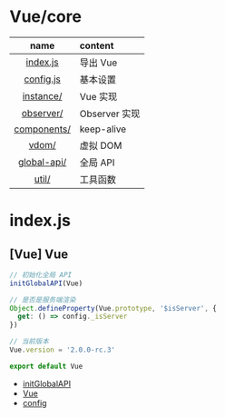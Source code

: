 # Vue/core

| name | content |
|:---:|:---|
|[index.js](#indexjs)|导出 Vue|
|[config.js](./config.md)|基本设置|
|[instance/](./instance/index.md)|Vue 实现|
|[observer/](./observer/index.md)|Observer 实现|
|[components/](./components/index.md)| keep-alive |
|[vdom/](./vdom/index.md)|虚拟 DOM|
|[global-api/](./global-api/index.md)|全局 API|
|[util/](./util/index.md)|工具函数|

# index.js

## [Vue] Vue

``` javascript
// 初始化全局 API
initGlobalAPI(Vue)

// 是否是服务端渲染
Object.defineProperty(Vue.prototype, '$isServer', {
  get: () => config._isServer
})

// 当前版本
Vue.version = '2.0.0-rc.3'

export default Vue

```

- [initGlobalAPI](./global-api/index.md#fn-initglobalapi)
- [Vue](./instance/index.md#vue-vue)
- [config](./config.md)
